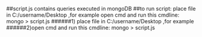 ##script.js contains queries executed in mongoDB 
##to run script: 
 place file in C:/username/Desktop ,for example
 open cmd and run this cmdline: mongo > script.js
######1) place file in C:/username/Desktop ,for example
######2)open cmd and run this cmdline: mongo > script.js
